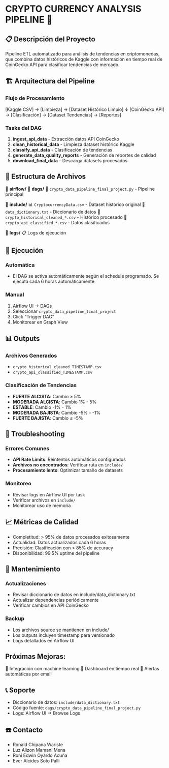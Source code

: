 # CRYPTO CURRENCY ANALYSIS PIPELINE 🚀

## 📋 Descripción del Proyecto
Pipeline ETL automatizado para análisis de tendencias en criptomonedas, que combina datos históricos de Kaggle con información en tiempo real de CoinGecko API para clasificar tendencias de mercado.


## 🏗️ Arquitectura del Pipeline

### Flujo de Procesamiento
[Kaggle CSV] → [Limpieza] → [Dataset Histórico Limpio]
↓
[CoinGecko API] → [Clasificación] → [Dataset Tendencias] → [Reportes]

### Tasks del DAG
1. **ingest_api_data** - Extracción datos API CoinGecko
2. **clean_historical_data** - Limpieza dataset histórico Kaggle  
3. **classify_api_data** - Clasificación de tendencias
4. **generate_data_quality_reports** - Generación de reportes de calidad
5. **download_final_data** - Descarga datasets procesados


## 📁 Estructura de Archivos

🔹 **airflow/**
   📂 **dags/**
      📄 `crypto_data_pipeline_final_project.py` - Pipeline principal
   
   📂 **include/**
      📊 `CryptocurrencyData.csv` - Dataset histórico original
      📝 `data_dictionary.txt` - Diccionario de datos
      🧹 `crypto_historical_cleaned_*.csv` - Histórico procesado
      🎯 `crypto_api_classified_*.csv` - Datos clasificados
   
   📂 **logs/**
      📋 Logs de ejecución


## 🚀 Ejecución
### Automática
- El DAG se activa automáticamente según el schedule programado. Se ejecuta cada 6 horas automáticamente

### Manual
1. Airflow UI → DAGs
2. Seleccionar `crypto_data_pipeline_final_project`
3. Click "Trigger DAG"
4. Monitorear en Graph View


## 📊 Outputs
### Archivos Generados
- `crypto_historical_cleaned_TIMESTAMP.csv`
- `crypto_api_classified_TIMESTAMP.csv`

### Clasificación de Tendencias
- **FUERTE ALCISTA**: Cambio ≥ 5%
- **MODERADA ALCISTA**: Cambio 1% - 5%
- **ESTABLE**: Cambio -1% - 1%
- **MODERADA BAJISTA**: Cambio -5% - -1%
- **FUERTE BAJISTA**: Cambio ≤ -5%


## 🔧 Troubleshooting
### Errores Comunes
- **API Rate Limits**: Reintentos automáticos configurados
- **Archivos no encontrados**: Verificar ruta en `include/`
- **Procesamiento lento**: Optimizar tamaño de datasets

### Monitoreo
- Revisar logs en Airflow UI por task
- Verificar archivos en `include/`
- Monitorear uso de memoria


## 📈 Métricas de Calidad
- Completitud: > 95% de datos procesados exitosamente
- Actualidad: Datos actualizados cada 6 horas
- Precisión: Clasificación con > 85% de accuracy
- Disponibilidad: 99.5% uptime del pipeline


## 🔄 Mantenimiento
### Actualizaciones
- Revisar diccionario de datos en include/data_dictionary.txt
- Actualizar dependencias periódicamente
- Verificar cambios en API CoinGecko

### Backup
- Los archivos source se mantienen en include/
- Los outputs incluyen timestamp para versionado
- Logs detallados en Airflow UI


## Próximas Mejoras:
🔮 Integración con machine learning
🔮 Dashboard en tiempo real
🔮 Alertas automáticas por email


## 📞 Soporte
- Diccionario de datos: `include/data_dictionary.txt`
- Código fuente: `dags/crypto_data_pipeline_final_project.py`
- Logs: Airflow UI → Browse Logs


## ☎️ Contacto
- Ronald Chipana Wariste
- Luz Alizon Mamani Mena
- Roni Edwin Oyardo Acuña
- Ever Alcides Soto Palli
